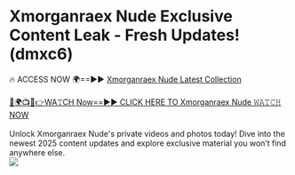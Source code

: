# Xmorganraex Nude Exclusive Content Leak - Fresh Updates! (dmxc6)

🔥 ACCESS NOW 🌍==►► <a href="https://tinyurl.com/yc657z5k" rel="nofollow">Xmorganraex Nude Latest Collection</a>
<br><br>
[🔴🌍📺📱👉WA𝚃CH Now==►► CLICK HERE TO Xmorganraex Nude 𝚆𝙰𝚃𝙲𝙷 NOW](https://tinyurl.com/yc657z5k)
<br><br>
Unlock Xmorganraex Nude's private videos and photos today! Dive into the newest 2025 content updates and explore exclusive material you won’t find anywhere else.
<br>
<a href="https://tinyurl.com/yc657z5k" rel="nofollow" data-target="animated-image.originalLink"><img src="https://camo.githubusercontent.com/8a4f000d20f83aca3bf7ec5f350d767afa0574a8a352519fd8cfa583a6f93a33/68747470733a2f2f692e696d6775722e636f6d2f644a486b345a712e676966" data-canonical-src="https://i.imgur.com/dJHk4Zq.gif" style="max-width: 100%; display: inline-block;" data-target="animated-image.originalImage"></a>
<br>
